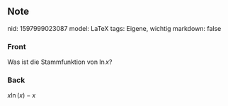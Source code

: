 ## Note
nid: 1597999023087
model: LaTeX
tags: Eigene, wichtig
markdown: false

### Front
Was ist die Stammfunktion von $\ln x$?

### Back
$x \ln (x)-x$
